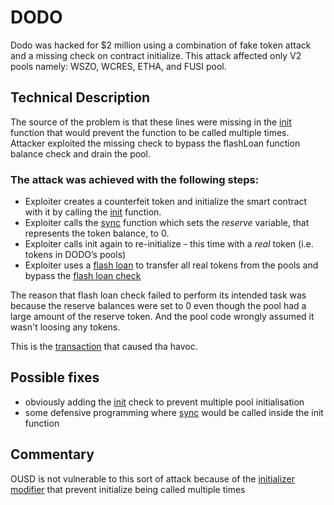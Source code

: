 # DODO

Dodo was hacked for $2 million using a combination of fake token attack and a missing check on contract initialize. This attack affected only V2 pools namely: WSZO, WCRES, ETHA, and FUSI pool.

## Technical Description

The source of the problem is that these lines were missing in the [init](https://github.com/DODOEX/contractV2/blob/01c544780291a5acc3e2be4980493e63065fb200/contracts/DODOVendingMachine/impl/DVM.sol#L33-L35) function that would prevent the function to be called multiple times. Attacker exploited the missing check to bypass the flashLoan function balance check and drain the pool.

### The attack was achieved with the following steps:

- Exploiter creates a counterfeit token and initialize the smart contract with it by calling the [init](https://github.com/DODOEX/contractV2/blob/8b683af08f645c30e2b12d2e0cde38f08236f135/contracts/DODOVendingMachine/impl/DVM.sol#L24) function.
- Exploiter calls the [sync](https://github.com/DODOEX/contractV2/blob/01c544780291a5acc3e2be4980493e63065fb200/contracts/DODOVendingMachine/impl/DVMVault.sol#L74-L86) function which sets the *reserve* variable, that represents the token balance, to 0.
- Exploiter calls init again to re-initialize - this time with a *real* token (i.e. tokens in DODO’s pools)
- Exploiter uses a [flash loan](https://github.com/DODOEX/contractV2/blob/01c544780291a5acc3e2be4980493e63065fb200/contracts/DODOVendingMachine/impl/DVMTrader.sol#L89) to transfer all real tokens from the pools and bypass the [flash loan check](https://github.com/DODOEX/contractV2/blob/01c544780291a5acc3e2be4980493e63065fb200/contracts/DODOVendingMachine/impl/DVMTrader.sol#L105-L108)

The reason that flash loan check failed to perform its intended task was because the reserve balances were set to 0 even though the pool had a large amount of the reserve token. And the pool code wrongly assumed it wasn't loosing any tokens.

This is the [transaction](https://etherscan.io/tx/0x395675b56370a9f5fe8b32badfa80043f5291443bd6c8273900476880fb5221e) that caused tha havoc.

## Possible fixes
- obviously adding the [init](https://github.com/DODOEX/contractV2/commit/01c544780291a5acc3e2be4980493e63065fb200#diff-338291e7d47bd3ae0f13396fa01e412005b9dc2c64e53800bb3d6c9b6e373820R34-R36) check to prevent multiple pool initialisation
- some defensive programming where [sync](https://github.com/DODOEX/contractV2/blob/01c544780291a5acc3e2be4980493e63065fb200/contracts/DODOVendingMachine/impl/DVMVault.sol#L74-L86) would be called inside the init function


## Commentary

OUSD is not vulnerable to this sort of attack because of the [initializer modifier](https://github.com/OriginProtocol/origin-dollar/blob/master/contracts/contracts/vault/VaultInitializer.sol#L15) that prevent initialize being called multiple times